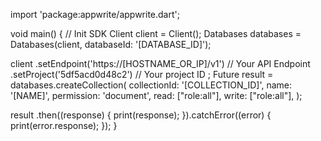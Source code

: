 import 'package:appwrite/appwrite.dart';

void main() { // Init SDK
  Client client = Client();
  Databases databases = Databases(client, databaseId: '[DATABASE_ID]');

  client
    .setEndpoint('https://[HOSTNAME_OR_IP]/v1') // Your API Endpoint
    .setProject('5df5acd0d48c2') // Your project ID
  ;
  Future result = databases.createCollection(
    collectionId: '[COLLECTION_ID]',
    name: '[NAME]',
    permission: 'document',
    read: ["role:all"],
    write: ["role:all"],
  );

  result
    .then((response) {
      print(response);
    }).catchError((error) {
      print(error.response);
  });
}
